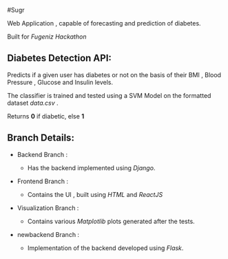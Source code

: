 #Sugr 

Web Application , capable of forecasting and prediction of diabetes.

Built for *Fugeniz Hackathon*

## Diabetes Detection API: 
  
  Predicts if a given user has diabetes or not on the basis of their BMI , Blood Pressure , Glucose and Insulin levels.

  The classifier is trained and tested using a SVM Model on the formatted dataset *data.csv* . 
  
  Returns **0** if diabetic, else **1**  

## Branch Details: 

  
  * Backend Branch : 
  
    * Has the backend implemented using *Django*.
  
  * Frontend Branch : 
  
    * Contains the UI , built using *HTML* and *ReactJS*
  
  * Visualization Branch :
  
    * Contains various *Matplotlib* plots generated after the tests.
  
  * newbackend Branch :
  
    * Implementation of the backend developed using *Flask*.
